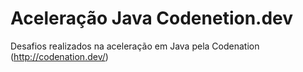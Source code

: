 # Aceleração Java Codenetion.dev
 Desafios realizados na aceleração em Java pela Codenation (http://codenation.dev/)
